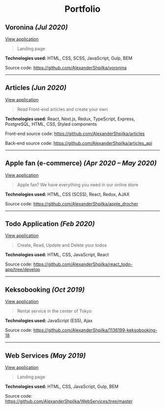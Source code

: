 # <p style="text-align: center;">Portfolio</p>

## **Voronina** _(Jul 2020)_

[View application](https://alexandershpilka.github.io/voronina/)

> Landing page

**Technologies used:** HTML, CSS, SCSS, JavaScript, Gulp, BEM

Source code: https://github.com/AlexanderShpilka/voronina

---

## **Articles** _(Jun 2020)_

[View application](https://articles.alexandershpilka.vercel.app)

> Read Front-end articles and create your own

**Technologies used:** React, Next.js, Redux, TypeScript, Express, PostgreSQL, HTML, CSS, Styled components

Front-end source code: https://github.com/AlexanderShpilka/articles

Back-end source code: https://github.com/AlexanderShpilka/articles_api

---

## **Apple fan (e-commerce)** _(Apr 2020 – May 2020)_

[View application](https://alexandershpilka.github.io/apple_drocher)

> Apple fan? We have everything you need in our online store

**Technologies used:** HTML, CSS (SCSS), React, Redux, AJAX

Source code: https://github.com/AlexanderShpilka/apple_drocher

---

## **Todo Application** _(Feb 2020)_

[View application](https://alexandershpilka.github.io/react_todo-app)

> Create, Read, Update and Delete your todos

**Technologies used:** HTML, CSS, JavaScript, React

Source code: https://github.com/AlexanderShpilka/react_todo-app/tree/develop

---

## **Keksobooking** _(Oct 2019)_

[View application](https://alexandershpilka.github.io/1136199-keksobooking-18)

> Rental service in the center of Tokyo

**Technologies used:** JavaScript (ES5), Ajax

Source code: https://github.com/AlexanderShpilka/1136199-keksobooking-18

---

## **Web Services** _(May 2019)_

[View application](https://alexandershpilka.github.io/WebServices)

> Landing page

**Technologies used:** HTML, CSS, JavaScript, Gulp, BEM

Source code: https://github.com/AlexanderShpilka/WebServices/tree/master
